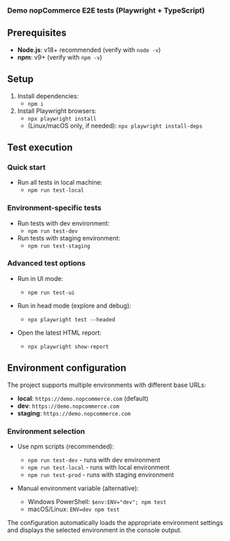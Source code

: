 ### Demo nopCommerce E2E tests (Playwright + TypeScript)

## Prerequisites
- **Node.js**: v18+ recommended (verify with `node -v`)
- **npm**: v9+ (verify with `npm -v`)

## Setup
1. Install dependencies:
   - `npm i`
2. Install Playwright browsers:
   - `npx playwright install`
   - (Linux/macOS only, if needed): `npx playwright install-deps`

## Test execution

### Quick start
- Run all tests in local machine:
  - `npm run test-local`

### Environment-specific tests
- Run tests with dev environment:
  - `npm run test-dev`
- Run tests with staging environment:
  - `npm run test-staging`

### Advanced test options
- Run in  UI mode:
  - `npm run test-ui`

- Run in head mode (explore and debug):
  - `npx playwright test --headed`

- Open the latest HTML report:
  - `npx playwright show-report`

## Environment configuration
The project supports multiple environments with different base URLs:
- **local**: `https://demo.nopcommerce.com` (default)
- **dev**: `https://demo.nopcommerce.com`
- **staging**: `https://demo.nopcommerce.com`

### Environment selection
- Use npm scripts (recommended):
  - `npm run test-dev` - runs with dev environment
  - `npm run test-local` - runs with local environment  
  - `npm run test-prod` - runs with staging environment

- Manual environment variable (alternative):
  - Windows PowerShell: `$env:ENV="dev"; npm test`
  - macOS/Linux: `ENV=dev npm test`

The configuration automatically loads the appropriate environment settings and displays the selected environment in the console output.
